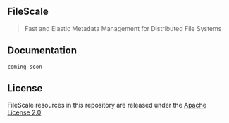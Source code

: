 ## FileScale

> Fast and Elastic Metadata Management for Distributed File Systems

## Documentation

`coming soon`

## License

FileScale resources in this repository are released under the [Apache License 2.0](https://github.com/DSLAM-UMD/FileScale/blob/calvin/LICENSE.txt)
